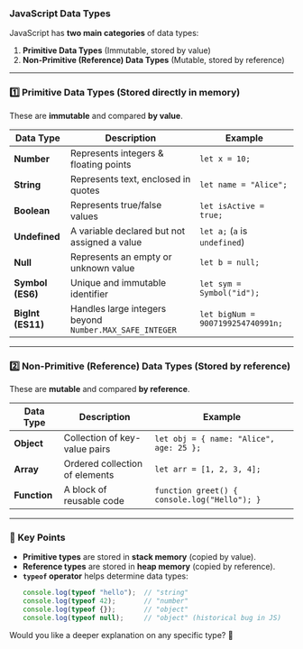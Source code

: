 ### **JavaScript Data Types**  

JavaScript has **two main categories** of data types:  
1. **Primitive Data Types** (Immutable, stored by value)  
2. **Non-Primitive (Reference) Data Types** (Mutable, stored by reference)  

---

### **1️⃣ Primitive Data Types** (Stored directly in memory)  
These are **immutable** and compared **by value**.  

| Data Type  | Description | Example |
|------------|------------|---------|
| **Number** | Represents integers & floating points | `let x = 10;` |
| **String** | Represents text, enclosed in quotes | `let name = "Alice";` |
| **Boolean** | Represents true/false values | `let isActive = true;` |
| **Undefined** | A variable declared but not assigned a value | `let a;` (`a` is `undefined`) |
| **Null** | Represents an empty or unknown value | `let b = null;` |
| **Symbol (ES6)** | Unique and immutable identifier | `let sym = Symbol("id");` |
| **BigInt (ES11)** | Handles large integers beyond `Number.MAX_SAFE_INTEGER` | `let bigNum = 9007199254740991n;` |

---

### **2️⃣ Non-Primitive (Reference) Data Types** (Stored by reference)  
These are **mutable** and compared **by reference**.  

| Data Type  | Description | Example |
|------------|------------|---------|
| **Object** | Collection of key-value pairs | `let obj = { name: "Alice", age: 25 };` |
| **Array** | Ordered collection of elements | `let arr = [1, 2, 3, 4];` |
| **Function** | A block of reusable code | `function greet() { console.log("Hello"); }` |

---

### **🚀 Key Points**
- **Primitive types** are stored in **stack memory** (copied by value).  
- **Reference types** are stored in **heap memory** (copied by reference).  
- **`typeof` operator** helps determine data types:
  ```js
  console.log(typeof "hello");  // "string"
  console.log(typeof 42);       // "number"
  console.log(typeof {});       // "object"
  console.log(typeof null);     // "object" (historical bug in JS)
  ```

Would you like a deeper explanation on any specific type? 🚀